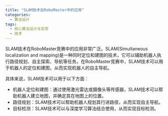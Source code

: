 ```yaml
---  
title: "SLAM技术在RoboMaster中的应用"  
categories:  
  - 算法设计  
tags: 
  - 核心算法设计与实现 
  - 技术  
---  
```


SLAM技术在RoboMaster竞赛中的应用非常广泛。SLAM(Simultaneous localization and mapping)是一种同时定位和建图的技术，它可以辅助机器人执行路径规划、自主探索、导航等任务。在RoboMaster竞赛中，SLAM技术可以用于机器人的定位和建图，从而实现机器人的自主导航。

具体来说，SLAM技术可以用于以下方面：
- 机器人定位和建图：通过使用激光雷达或摄像头等传感器，SLAM技术可以帮助机器人建立地图，并确定其在地图上的位置。
- 路径规划：SLAM技术可以帮助机器人规划其行进路径，从而实现自主导航。
- 目标检测：SLAM技术可以与深度学习算法结合使用，从而实现目标检测。 
